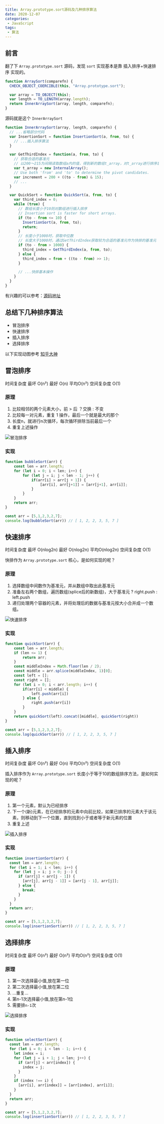 ```yaml
---
title: Array.prototype.sort源码及几种排序算法
date: 2020-12-07
categories:
 - JavaScript
tags:
 - 算法
---
```


## 前言

翻了下 `Array.prototype.sort` 源码，发现 `sort` 实现基本是靠 插入排序+快速排序 实现的。

```js
function ArraySort(comparefn) {
  CHECK_OBJECT_COERCIBLE(this, "Array.prototype.sort");

  var array = TO_OBJECT(this);
  var length = TO_LENGTH(array.length);
  return InnerArraySort(array, length, comparefn);
}
```

源码就是这个 `InnerArraySort`

```js
function InnerArraySort(array, length, comparefn) {
  // ...省略部分代码
  var InsertionSort = function InsertionSort(a, from, to) {
    // ...插入排序算法
  }

  var GetThirdIndex = function(a, from, to) {
    // 获取合适的基准元
    // 以200～215为间隔读取数组a内的值，得到新的数组t_array，对t_array进行排序后取排序后的中位数
    var t_array = new InternalArray();
    // Use both 'from' and 'to' to determine the pivot candidates.
    var increment = 200 + ((to - from) & 15);
    // ...
  }

  var QuickSort = function QuickSort(a, from, to) {
    var third_index = 0;
    while (true) {
      // 数组长度小于10则对数组进行插入排序
      // Insertion sort is faster for short arrays.
      if (to - from <= 10) {
        InsertionSort(a, from, to);
        return;
      }
      // 长度小于1000时，获取中位数
      // 长度大于1000时，通过GetThirdIndex获取较为合适的基准元作为快排的基准元
      if (to - from > 1000) {
        third_index = GetThirdIndex(a, from, to);
      } else {
        third_index = from + ((to - from) >> 1);
      }

      // ...快排基本操作
    }
  }
}
```

有兴趣的可以参考：[源码地址](https://github.com/v8/v8/blob/ad82a40509c5b5b4680d4299c8f08d6c6d31af3c/src/js/array.js)


## 总结下几种排序算法

* 冒泡排序
* 快速排序
* 插入排序
* 选择排序

以下实现动图参考 [知乎大神](https://zhuanlan.zhihu.com/p/57088609)


## 冒泡排序

时间复杂度 最坏 O(n²) 最好 O(n) 平均O(n²)
空间复杂度 O(1)

### 原理

1. 比较相邻的两个元素大小，前 > 后 ？交换 : 不变
2. 比较每一对元素，重复 1 操作，最后一个就是最大的那个
3. 长度n，就进行n次循环，每次循环排除当前最后一个
4. 重复上述操作

![冒泡排序](https://user-images.githubusercontent.com/34484322/89124183-9e90d280-d507-11ea-9f3b-b486f792aa2d.gif)

### 实现

```js
function bubbleSort(arr) {
	const len = arr.length;
	for (let i = 0; i < len; i++) {
		for (let j = i; j < len - 1; j++) {
			if(arr[i] > arr[j + 1]) {
				[arr[i], arr[j+1]] = [arr[j+1], arr[i]];
			}
		}
	}
	return arr;
}

const arr = [5,1,2,3,2,7];
console.log(bubbleSort(arr)) // [ 1, 2, 2, 3, 5, 7 ]
```


## 快速排序

时间复杂度 最坏 O(nlog2n) 最好 O(nlog2n) 平均O(nlog2n)
空间复杂度 O(1)

快排作为 `Array.prototype.sort` 核心，是如何实现的呢？

### 原理

1. 选择数组中间数作为基准元，并从数组中取出此基准元
2. 准备左右两个数组，遍历数组(splice后的新数组)，大于基准元 ? right.push : left.push
3. 递归处理两个容器的元素，并将处理后的数据与基准元按大小合并成一个数组。

![快速排序](https://user-images.githubusercontent.com/34484322/89124218-e0ba1400-d507-11ea-87f1-d14ae3aadfb0.gif)

### 实现

```js
function quickSort(arr) {
	const len = arr.length;
	if (len <= 1) {
		return arr;
	}
	const middleIndex = Math.floor(len / 2);
	const middle = arr.splice(middleIndex, 1)[0];
	const left = [];
	const right = [];
	for (let i = 0; i < arr.length; i++) {
		if(arr[i] < middle) {
			left.push(arr[i])
		} else {
			right.push(arr[i])
		}
	}
	return quickSort(left).concat([middle], quickSort(right))
}

const arr = [5,1,2,3,2,7];
console.log(quickSort(arr)) // [ 1, 2, 2, 3, 5, 7 ]
```


## 插入排序

时间复杂度 最坏 O(n²) 最好 O(n) 平均O(n²)
空间复杂度 O(1)

插入排序作为 `Array.prototype.sort` 长度小于等于10的数组排序方法，是如何实现的呢？

### 原理

1. 第一个元素，默认为已经排序
2. 下一个(新)元素，在已经排序的元素中向前比较，如果已排序的元素大于该元素，则移动到下一个位置，直到找到小于或者等于新元素的位置
3. 重复上述

![插入排序](https://user-images.githubusercontent.com/34484322/89124203-c2541880-d507-11ea-9859-e964f5463a86.gif)

### 实现

```js
function insertionSort(arr) {
  const len = arr.length;
  for (let i = 1; i < len; i++) {
    for (let j = i; j > 0; j--) {
      if (arr[j] < arr[j - 1]) {
        [arr[j], arr[j - 1]] = [arr[j - 1], arr[j]];
      } else {
        break;
      }
    }
  }
  return arr;
}

const arr = [5,1,2,3,2,7];
console.log(insertionSort(arr)) // [ 1, 2, 2, 3, 5, 7 ]
```


## 选择排序

时间复杂度 最坏 O(n²) 最好 O(n²) 平均O(n²)
空间复杂度 O(1)

### 原理

1. 第一次选择最小值,放在第一位
2. 第二次选择最小值,放在第二位
3. ...重复...
4. 第n-1次选择最小值,放在第n-1位
5. 需要排`n-1`次

![选择排序](https://user-images.githubusercontent.com/34484322/89124365-0398f800-d509-11ea-9573-6a24820cfd81.gif)

### 实现

```js
function selectSort(arr) {
  const len = arr.length;
  for (let i = 0; i < len - 1; i++) {
    let index = i;
    for (let j = i + 1; j < len; j++) {
      if (arr[j] < arr[index]) {
        index = j;
      }
    }
    if (index !== i) {
      [arr[i], arr[index]] = [arr[index], arr[i]];
    }
  }
  return arr;
}

const arr = [5,1,2,3,2,7];
console.log(insertionSort(arr)) // [ 1, 2, 2, 3, 5, 7 ]
```

